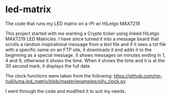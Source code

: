 # led-matrix
The code that runs my LED matrix on a rPi w/ HiLetgo MAX7219

This project started with me wanting a Crypto ticker using linked HiLetgo MAX7219 LED Matricies. I have since turned it into a message board that scrolls a random inspirational message from a text file and if it sees a txt file with a specific name on an FTP site, it downloads it and adds it to the beginning as a special message. It shows messages on minutes ending in 1, 4 and 9, otherwise it shows the time. When it shows the time and it is at the 30 second mark, it displays the full date. 

The clock functions were taken from the following: https://github.com/rm-hull/luma.led_matrix/blob/master/examples/silly_clock.py

I went through the code and modified it to suit my needs. 

